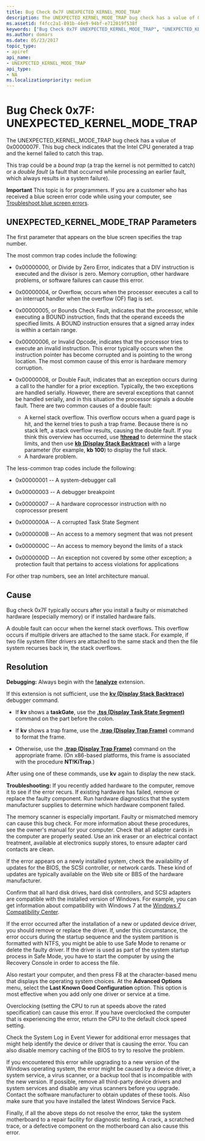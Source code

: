 ```yaml
---
title: Bug Check 0x7F UNEXPECTED_KERNEL_MODE_TRAP
description: The UNEXPECTED_KERNEL_MODE_TRAP bug check has a value of 0x0000007F.
ms.assetid: f4fcc2a1-891b-44e9-94bf-e712019f538f
keywords: ["Bug Check 0x7F UNEXPECTED_KERNEL_MODE_TRAP", "UNEXPECTED_KERNEL_MODE_TRAP"]
ms.author: domars
ms.date: 05/23/2017
topic_type:
- apiref
api_name:
- UNEXPECTED_KERNEL_MODE_TRAP
api_type:
- NA
ms.localizationpriority: medium
---
```


# Bug Check 0x7F: UNEXPECTED\_KERNEL\_MODE\_TRAP


The UNEXPECTED\_KERNEL\_MODE\_TRAP bug check has a value of 0x0000007F. This bug check indicates that the Intel CPU generated a trap and the kernel failed to catch this trap.

This trap could be a *bound trap* (a trap the kernel is not permitted to catch) or a *double fault* (a fault that occurred while processing an earlier fault, which always results in a system failure).

**Important** This topic is for programmers. If you are a customer who has received a blue screen error code while using your computer, see [Troubleshoot blue screen errors](http://windows.microsoft.com/windows-10/troubleshoot-blue-screen-errors).

## UNEXPECTED\_KERNEL\_MODE\_TRAP Parameters


The first parameter that appears on the blue screen specifies the trap number.

The most common trap codes include the following:

-   0x00000000, or Divide by Zero Error, indicates that a DIV instruction is executed and the divisor is zero. Memory corruption, other hardware problems, or software failures can cause this error.

-   0x00000004, or Overflow, occurs when the processor executes a call to an interrupt handler when the overflow (OF) flag is set.

-   0x00000005, or Bounds Check Fault, indicates that the processor, while executing a BOUND instruction, finds that the operand exceeds the specified limits. A BOUND instruction ensures that a signed array index is within a certain range.

-   0x00000006, or Invalid Opcode, indicates that the processor tries to execute an invalid instruction. This error typically occurs when the instruction pointer has become corrupted and is pointing to the wrong location. The most common cause of this error is hardware memory corruption.

-   0x00000008, or Double Fault, indicates that an exception occurs during a call to the handler for a prior exception. Typically, the two exceptions are handled serially. However, there are several exceptions that cannot be handled serially, and in this situation the processor signals a double fault. There are two common causes of a double fault:
    -   A kernel stack overflow. This overflow occurs when a guard page is hit, and the kernel tries to push a trap frame. Because there is no stack left, a stack overflow results, causing the double fault. If you think this overview has occurred, use [**!thread**](-thread.md) to determine the stack limits, and then use [**kb (Display Stack Backtrace)**](k--kb--kc--kd--kp--kp--kv--display-stack-backtrace-.md) with a large parameter (for example, **kb 100**) to display the full stack.
    -   A hardware problem.

The less-common trap codes include the following:

-   0x00000001 -- A system-debugger call

-   0x00000003 -- A debugger breakpoint

-   0x00000007 -- A hardware coprocessor instruction with no coprocessor present

-   0x0000000A -- A corrupted Task State Segment

-   0x0000000B -- An access to a memory segment that was not present

-   0x0000000C -- An access to memory beyond the limits of a stack

-   0x0000000D -- An exception not covered by some other exception; a protection fault that pertains to access violations for applications

For other trap numbers, see an Intel architecture manual.

Cause
-----

Bug check 0x7F typically occurs after you install a faulty or mismatched hardware (especially memory) or if installed hardware fails.

A double fault can occur when the kernel stack overflows. This overflow occurs if multiple drivers are attached to the same stack. For example, if two file system filter drivers are attached to the same stack and then the file system recurses back in, the stack overflows.

Resolution
----------

**Debugging:** Always begin with the [**!analyze**](-analyze.md) extension.

If this extension is not sufficient, use the [**kv (Display Stack Backtrace)**](k--kb--kc--kd--kp--kp--kv--display-stack-backtrace-.md) debugger command.

-   If **kv** shows a **taskGate**, use the [**.tss (Display Task State Segment)**](-tss--display-task-state-segment-.md) command on the part before the colon.

-   If **kv** shows a trap frame, use the [**.trap (Display Trap Frame)**](-trap--display-trap-frame-.md) command to format the frame.

-   Otherwise, use the [**.trap (Display Trap Frame)**](-trap--display-trap-frame-.md) command on the appropriate frame. (On x86-based platforms, this frame is associated with the procedure **NT!KiTrap**.)

After using one of these commands, use **kv** again to display the new stack.

**Troubleshooting:** If you recently added hardware to the computer, remove it to see if the error recurs. If existing hardware has failed, remove or replace the faulty component. Run hardware diagnostics that the system manufacturer supplies to determine which hardware component failed.

The memory scanner is especially important. Faulty or mismatched memory can cause this bug check. For more information about these procedures, see the owner's manual for your computer. Check that all adapter cards in the computer are properly seated. Use an ink eraser or an electrical contact treatment, available at electronics supply stores, to ensure adapter card contacts are clean.

If the error appears on a newly installed system, check the availability of updates for the BIOS, the SCSI controller, or network cards. These kind of updates are typically available on the Web site or BBS of the hardware manufacturer.

Confirm that all hard disk drives, hard disk controllers, and SCSI adapters are compatible with the installed version of Windows. For example, you can get information about compatibility with Windows 7 at the [Windows 7 Compatibility Center](https://go.microsoft.com/fwlink/p/?LinkID=246806).

If the error occurred after the installation of a new or updated device driver, you should remove or replace the driver. If, under this circumstance, the error occurs during the startup sequence and the system partition is formatted with NTFS, you might be able to use Safe Mode to rename or delete the faulty driver. If the driver is used as part of the system startup process in Safe Mode, you have to start the computer by using the Recovery Console in order to access the file.

Also restart your computer, and then press F8 at the character-based menu that displays the operating system choices. At the **Advanced Options** menu, select the **Last Known Good Configuration** option. This option is most effective when you add only one driver or service at a time.

Overclocking (setting the CPU to run at speeds above the rated specification) can cause this error. If you have overclocked the computer that is experiencing the error, return the CPU to the default clock speed setting.

Check the System Log in Event Viewer for additional error messages that might help identify the device or driver that is causing the error. You can also disable memory caching of the BIOS to try to resolve the problem.

If you encountered this error while upgrading to a new version of the Windows operating system, the error might be caused by a device driver, a system service, a virus scanner, or a backup tool that is incompatible with the new version. If possible, remove all third-party device drivers and system services and disable any virus scanners before you upgrade. Contact the software manufacturer to obtain updates of these tools. Also make sure that you have installed the latest Windows Service Pack.

Finally, if all the above steps do not resolve the error, take the system motherboard to a repair facility for diagnostic testing. A crack, a scratched trace, or a defective component on the motherboard can also cause this error.

 

 





